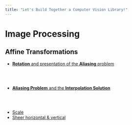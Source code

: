```yaml
---
title: "Let's Build Together a Computer Vision Library!"
---
```


# Image Processing
## Affine Transformations
- [**Rotation** and presentation of the **Aliasing** problem](.md)
<br>
<br>

 - [**Aliasing Problem** and the **Interpolation Solution**](index.md)
<br>
<br>

- [Scale](AffineTransformations.md)
- [Sheer horizontal & vertical](AffineTransformations.md)

